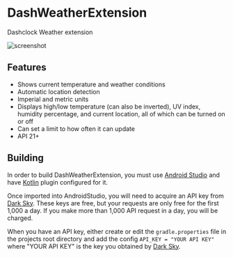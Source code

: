 # DashWeatherExtension
Dashclock Weather extension

![screenshot](https://github.com/Kennyc1012/DashWeatherExtension/raw/master/art/screen_shot.png)


## Features 
- Shows current temperature and weather conditions
- Automatic location detection
- Imperial and metric units
- Displays high/low temperature (can also be inverted), UV index, humidity percentage, and current location, all of which can be turned on or off
- Can set a limit to how often it can update
- API 21+

## Building
In order to build DashWeatherExtension, you must use [Android Studio](https://developer.android.com/studio/index.html) and have [Kotlin](https://kotlinlang.org/docs/tutorials/kotlin-android.html) plugin configured for it. 

Once imported into AndroidStudio, you will need to acquire an API key from [Dark Sky](https://darksky.net/dev). These keys are free, but your requests are only free for the first 1,000 a day. If you make more than 1,000 API request in a day, you will be charged.

When you have an API key, either create or edit the `gradle.properties` file in the projects root directory and add the config `API_KEY = "YOUR API KEY"` where "YOUR API KEY" is the key you obtained by [Dark Sky](https://darksky.net/dev).
